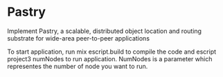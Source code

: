 # Pastry
Implement Pastry, a scalable, distributed object location and routing substrate for wide-area peer-to-peer applications

To start application, run mix escript.build to compile the code and escript project3 numNodes to run application. 
NumNodes is a parameter which representes the number of node you want to run.
